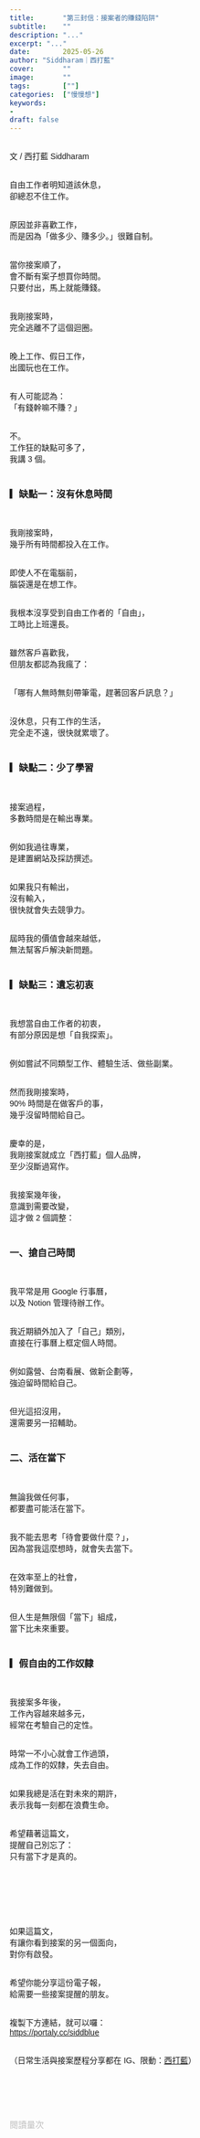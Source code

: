 ```yaml
---
title:       "第三封信：接案者的賺錢陷阱"
subtitle:    ""
description: "..."
excerpt: "..."
date:        2025-05-26
author: "Siddharam｜西打藍"
cover:       ""
image:       ""
tags:        [""]
categories:  ["慢慢想"]
keywords:
- 
draft: false
---
```


<article style="font-family: 'Noto Sans TC', '微軟正黑體', sans-serif; font-weight: 300;">

<br>文 / 西打藍 Siddharam<br><br>

自由工作者明知道該休息，<br>
卻總忍不住工作。<br><br>

原因並非喜歡工作，<br>
而是因為「做多少、賺多少。」很難自制。<br><br>

當你接案順了，<br>
會不斷有案子想買你時間。<br>
只要付出，馬上就能賺錢。<br><br>

我剛接案時，<br>
完全逃離不了這個迴圈。<br><br>

晚上工作、假日工作，<br>
出國玩也在工作。<br><br>

有人可能認為：<br>
「有錢幹嘛不賺？」<br><br>

不。<br>
工作狂的缺點可多了，<br>
我講 3 個。<br><br>


<h3 class="article-h1-color">▎缺點一：沒有休息時間</h3><br>

我剛接案時，<br>
幾乎所有時間都投入在工作。<br><br>

即使人不在電腦前，<br>
腦袋還是在想工作。<br><br>

我根本沒享受到自由工作者的「自由」，<br>
工時比上班還長。<br><br>

雖然客戶喜歡我，<br>
但朋友都認為我瘋了：<br><br>

「哪有人無時無刻帶筆電，趕著回客戶訊息？」<br><br>

沒休息，只有工作的生活，<br>
完全走不遠，很快就累壞了。<br><br>


<h3 class="article-h1-color">▎缺點二：少了學習</h3><br>

接案過程，<br>
多數時間是在輸出專業。<br><br>

例如我過往專業，<br>
是建置網站及採訪撰述。<br><br>

如果我只有輸出，<br>
沒有輸入，<br>
很快就會失去競爭力。<br><br>

屆時我的價值會越來越低，<br>
無法幫客戶解決新問題。<br><br>


<h3 class="article-h1-color">▎缺點三：遺忘初衷</h3><br>

我想當自由工作者的初衷，<br>
有部分原因是想「自我探索」。<br><br>

例如嘗試不同類型工作、體驗生活、做些副業。<br><br>

然而我剛接案時，<br>
90% 時間是在做客戶的事，<br>
幾乎沒留時間給自己。<br><br>

慶幸的是，<br>
我剛接案就成立「西打藍」個人品牌，<br>
至少沒斷過寫作。<br><br>

我接案幾年後，<br>
意識到需要改變，<br>
這才做 2 個調整：<br><br>


<h3 class="article-h1-color">一、搶自己時間</h3><br>

我平常是用 Google 行事曆，<br>
以及 Notion 管理待辦工作。<br><br>

我近期額外加入了「自己」類別，<br>
直接在行事曆上框定個人時間。<br><br>

例如露營、台南看展、做新企劃等，<br>
強迫留時間給自己。<br><br>

但光這招沒用，<br>
還需要另一招輔助。<br><br>


<h3 class="article-h1-color">二、活在當下</h3><br>

無論我做任何事，<br>
都要盡可能活在當下。<br><br>

我不能去思考「待會要做什麼？」，<br>
因為當我這麼想時，就會失去當下。<br><br>

在效率至上的社會，<br>
特別難做到。<br><br>

但人生是無限個「當下」組成，<br>
當下比未來重要。<br><br>


<h3 class="article-h1-color">▎假自由的工作奴隸</h3><br>

我接案多年後，<br>
工作內容越來越多元，<br>
經常在考驗自己的定性。<br><br>

時常一不小心就會工作過頭，<br>
成為工作的奴隸，失去自由。<br><br>

如果我總是活在對未來的期許，<br>
表示我每一刻都在浪費生命。<br><br>

希望藉著這篇文，<br>
提醒自己別忘了：<br>
只有當下才是真的。<br><br>

# <br><br>

如果這篇文，<br>
有讓你看到接案的另一個面向，<br>
對你有啟發。<br><br>

希望你能分享這份電子報，<br>
給需要一些接案提醒的朋友。<br><br>

複製下方連結，就可以囉：<br>
https://portaly.cc/siddblue<br><br>



<!-- 
<!-- 案例 > 證明案例 > 好處 / 壞處 > 怎麼改變（列步驟） > 結語總結金句 / 對自己說一句話 -->


（日常生活與接案歷程分享都在 IG、限動：<a href="https://www.instagram.com/sidd.blue/" target="_blank">西打藍</a>）<br><br>

<!-- <h3 class="article-h1-color">▎</h3><br> -->





<br><br><br>

</article>

<div style="color: #bfbfbf; font-size: 15px;" id="busuanzi_container_page_pv">
  閱讀量<span id="busuanzi_value_page_pv"></span>次
</div>

<script src="../../js/post.js"></script>

